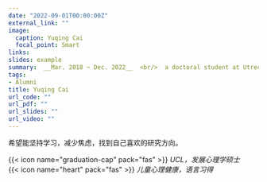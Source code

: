 ```yaml
---
date: "2022-09-01T00:00:00Z"
external_link: ""
image:
  caption: Yuqing Cai
  focal_point: Smart
links:
slides: example
summary:  __Mar. 2018 ~ Dec. 2022__  <br/>  a doctoral student at Utrecht University, study visual perception, attention, and pupil measurement; also interested in socio-economic status and open science related research
tags:
- Alumni
title: Yuqing Cai
url_code: ""
url_pdf: ""
url_slides: ""
url_video: ""
---
```

希望能坚持学习，减少焦虑，找到自己喜欢的研究方向。

{{< icon name="graduation-cap" pack="fas" >}} _UCL，发展心理学硕士_  
{{< icon name="heart" pack="fas" >}} _儿童心理健康，语言习得_  


